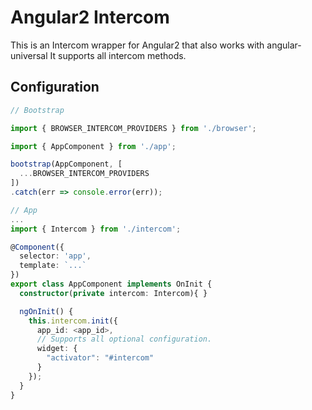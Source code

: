 # Angular2 Intercom

This is an Intercom wrapper for Angular2 that also works with angular-universal
It supports all intercom methods.

## Configuration

```ts
// Bootstrap

import { BROWSER_INTERCOM_PROVIDERS } from './browser';

import { AppComponent } from './app';

bootstrap(AppComponent, [
  ...BROWSER_INTERCOM_PROVIDERS
])
.catch(err => console.error(err));

```

```ts
// App
...
import { Intercom } from './intercom';

@Component({
  selector: 'app',
  template: `...`
})
export class AppComponent implements OnInit {
  constructor(private intercom: Intercom){ }

  ngOnInit() {
    this.intercom.init({
      app_id: <app_id>,
      // Supports all optional configuration.
      widget: {
        "activator": "#intercom" 
      }
    });
  }
}

```

